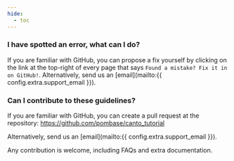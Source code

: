 ```yaml
---
hide:
  - toc
---
```


### I have spotted an error, what can I do?


If you are familiar with GitHub, you can propose a fix yourself by clicking on the link at the top-right of
every page that says `Found a mistake? Fix it in on GitHub!`. Alternatively, send us an [email](mailto:{{ config.extra.support_email }}).

### Can I contribute to these guidelines?

If you are familiar with GitHub, you can create a pull request at the repository: https://github.com/pombase/canto_tutorial

Alternatively, send us an [email](mailto:{{ config.extra.support_email }}).

Any contribution is welcome, including FAQs and extra documentation.
